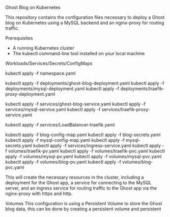 Ghost Blog on Kubernetes

This repository contains the configuration files necessary to deploy a Ghost blog on Kubernetes using a MySQL backend and an nginx-proxy for routing traffic.

Prerequisites
- A running Kubernetes cluster
- The kubectl command-line tool installed on your local machine

Workloads/Services/Secrets/ConfigMaps

kubectl apply -f namespace.yaml





kubectl apply -f deployments/ghost-blog-deployment.yaml
kubectl apply -f deployments/mysql-deployment.yaml
kubectl apply -f deployments/traefik-proxy-deployment.yaml

kubectl apply -f services/ghost-blog-service.yaml
kubectl apply -f services/mysql-service.yaml
kubectl apply -f services/traefik-proxy-service.yaml

kubectl apply -f services/LoadBalancer-traefik.yaml

kubectl apply -f blog-config-map.yaml
kubectl apply -f blog-secrets.yaml
kubectl apply -f mysql-config-map.yaml
kubectl apply -f mysql-secrets.yaml
kubectl apply -f services/ingress-service.yaml
kubectl apply -f volumes/traefik-pv.yaml
kubectl apply -f volumes/traefik-pvc.yaml
kubectl apply -f volumes/mysql-pv.yaml
kubectl apply -f volumes/mysql-pvc.yaml
kubectl apply -f volumes/blog-pv.yaml
kubectl apply -f volumes/blog-pvc.yaml

This will create the necessary resources in the cluster, including a deployment for the Ghost app, a service for connecting to the MySQL server, and an ingress service for routing traffic to the Ghost app via the nginx-proxy with https and http.

Volumes
This configuration is using a Persistent Volume to store the Ghost blog data, this can be done by creating a persistent volume and persistent
